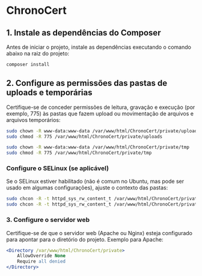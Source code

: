 # ChronoCert

## 1. Instale as dependências do Composer

Antes de iniciar o projeto, instale as dependências executando o comando abaixo na raiz do projeto:

```bash
composer install
```

## 2. Configure as permissões das pastas de uploads e temporárias

Certifique-se de conceder permissões de leitura, gravação e execução (por exemplo, 775) às pastas que fazem upload ou movimentação de arquivos e arquivos temporários:

```bash
sudo chown -R www-data:www-data /var/www/html/ChronoCert/private/uploads
sudo chmod -R 775 /var/www/html/ChronoCert/private/uploads

sudo chown -R www-data:www-data /var/www/html/ChronoCert/private/tmp
sudo chmod -R 775 /var/www/html/ChronoCert/private/tmp
```

### Configure o SELinux (se aplicável)

Se o SELinux estiver habilitado (não é comum no Ubuntu, mas pode ser usado em algumas configurações), ajuste o contexto das pastas:

```bash
sudo chcon -R -t httpd_sys_rw_content_t /var/www/html/ChronoCert/private/uploads
sudo chcon -R -t httpd_sys_rw_content_t /var/www/html/ChronoCert/private/tmp
```

### 3. Configure o servidor web

Certifique-se de que o servidor web (Apache ou Nginx) esteja configurado para apontar para o diretório do projeto. Exemplo para Apache:

```apache
<Directory /var/www/html/ChronoCert/private>
    AllowOverride None
    Require all denied
</Directory>
```